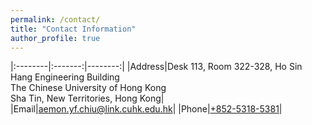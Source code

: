 ```yaml
---
permalink: /contact/
title: "Contact Information"
author_profile: true
---
```

|:--------|:-------:|--------:|
|Address|Desk 113, Room 322-328, Ho Sin Hang Engineering Building<br>The Chinese University of Hong Kong<br>Sha Tin, New Territories, Hong Kong|
|Email|[aemon.yf.chiu@link.cuhk.edu.hk](mailto:aemon.yf.chiu@link.cuhk.edu.hk)|
|Phone|[+852-5318-5381](tel:+85253185381)|

